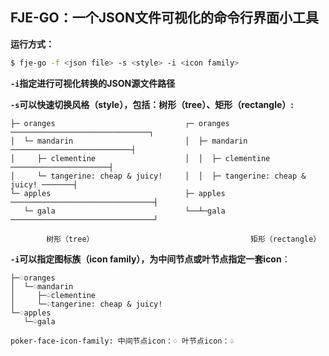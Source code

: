 ## FJE-GO：一个JSON文件可视化的命令行界面小工具

**运行方式：**

```bash
$ fje-go -f <json file> -s <style> -i <icon family>
```

**`-i`指定进行可视化转换的JSON源文件路径**

**`-s`可以快速切换风格（style），包括：树形（tree）、矩形（rectangle）:**

```
├─ oranges                             ┌─ oranges ───────────────────────────────┐
│  └─ mandarin                         │  ├─ mandarin ───────────────────────────┤
│     ├─ clementine                    │  │  ├─ clementine ──────────────────────┤
│     └─ tangerine: cheap & juicy!     │  │  ├─ tangerine: cheap & juicy! ───────┤
└─ apples                              ├─ apples ────────────────────────────────┤
   └─ gala                             └──┴─gala ────────────────────────────────┘

        树形（tree）                                   矩形（rectangle）
```

**`-i`可以指定图标族（icon family），为中间节点或叶节点指定一套icon**：

```
├─♢oranges                                 
│  └─♢mandarin                             
│     ├─♤clementine                        
│     └─♤tangerine: cheap & juicy!    
└─♢apples                                  
   └─♤gala                                 

poker-face-icon-family: 中间节点icon：♢ 叶节点icon：♤    
```

